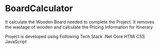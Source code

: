 # BoardCalculator

It calculate the Wooden Board needed to complete the Project. 
It removes the wastage of wooden and calculate the Pricing Information for Itinerary

Project is developed using Following Tech Stack
.Net Core
HTMl
CSS
JavaScript

